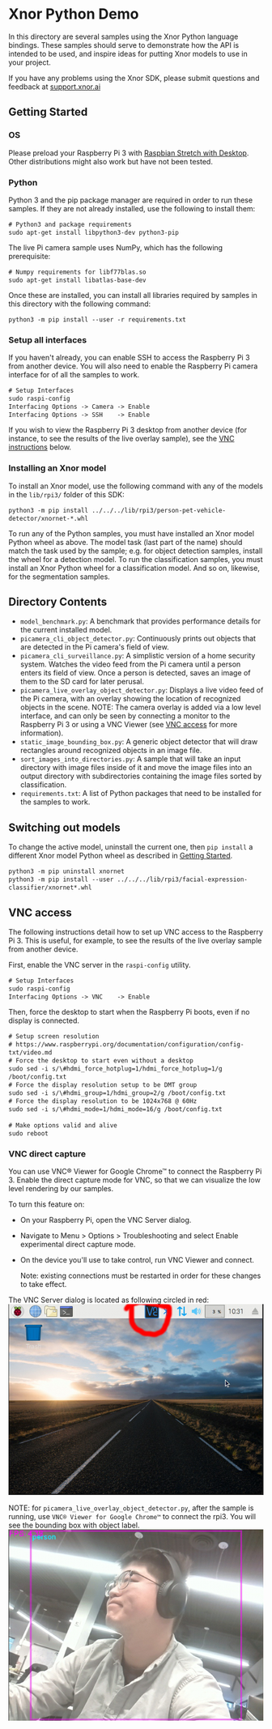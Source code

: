 # Xnor Python Demo

In this directory are several samples using the Xnor Python language bindings.
These samples should serve to demonstrate how the API is intended to be used,
and inspire ideas for putting Xnor models to use in your project.

If you have any problems using the Xnor SDK, please submit questions and
feedback at [support.xnor.ai](https://support.xnor.ai)

## Getting Started

### OS
Please preload your Raspberry Pi 3 with [Raspbian Stretch with
Desktop](https://downloads.raspberrypi.org/raspbian_latest).  Other
distributions might also work but have not been tested.

### Python

Python 3 and the pip package manager are required in order to run these samples.
If they are not already installed, use the following to install them:

    # Python3 and package requirements
    sudo apt-get install libpython3-dev python3-pip

The live Pi camera sample uses NumPy, which has the following prerequisite:

    # Numpy requirements for libf77blas.so
    sudo apt-get install libatlas-base-dev

Once these are installed, you can install all libraries required by samples in
this directory with the following command:

    python3 -m pip install --user -r requirements.txt

### Setup all interfaces

If you haven't already, you can enable SSH to access the Raspberry Pi 3 from
another device.  You will also need to enable the Raspberry Pi camera interface
for of all the samples to work.

    # Setup Interfaces
    sudo raspi-config
    Interfacing Options -> Camera -> Enable
    Interfacing Options -> SSH    -> Enable

If you wish to view the Raspberry Pi 3 desktop from another device (for
instance, to see the results of the live overlay sample), see the [VNC
instructions](#vnc-access) below.

### Installing an Xnor model

To install an Xnor model, use the following command with any of the models in
the `lib/rpi3/` folder of this SDK:

    python3 -m pip install ../../../lib/rpi3/person-pet-vehicle-detector/xnornet-*.whl

To run any of the Python samples, you must have installed an Xnor model Python
wheel as above. The model task (last part of the name) should match the task
used by the sample; e.g. for object detection samples, install the wheel for a
detection model.  To run the classification samples, you must install an Xnor
Python wheel for a classification model. And so on, likewise, for the
segmentation samples.

## Directory Contents

 - `model_benchmark.py`: A benchmark that provides performance details for the
   current installed model.
 - `picamera_cli_object_detector.py`: Continuously prints out objects that are
   detected in the Pi camera's field of view.
 - `picamera_cli_surveillance.py`: A simplistic version of a home security
   system. Watches the video feed from the Pi camera until a person enters its
   field of view. Once a person is detected, saves an image of them to the SD
   card for later perusal.
 - `picamera_live_overlay_object_detector.py`: Displays a live video feed of the
   Pi camera, with an overlay showing the location of recognized objects in the
   scene.
   NOTE: The camera overlay is added via a low level interface, and can only
   be seen by connecting a monitor to the Raspberry Pi 3 or using a VNC Viewer
   (see [VNC access](#vnc-access) for more information).
 - `static_image_bounding_box.py`: A generic object detector that will draw
   rectangles around recognized objects in an image file.
 - `sort_images_into_directories.py`: A sample that will take an input
   directory with image files inside of it and move the image files into an
   output directory with subdirectories containing the image files sorted by
   classification.
 - `requirements.txt`: A list of Python packages that need to be installed for
   the samples to work.

## Switching out models

To change the active model, uninstall the current one, then `pip install` a
different Xnor model Python wheel as described in [Getting
Started](#getting-started).

    python3 -m pip uninstall xnornet
    python3 -m pip install --user ../../../lib/rpi3/facial-expression-classifier/xnornet*.whl

## VNC access

The following instructions detail how to set up VNC access to the Raspberry
Pi 3. This is useful, for example, to see the results of the live overlay sample
from another device.

First, enable the VNC server in the `raspi-config` utility.

    # Setup Interfaces
    sudo raspi-config
    Interfacing Options -> VNC    -> Enable

Then, force the desktop to start when the Raspberry Pi boots, even if no display
is connected.

    # Setup screen resolution
    # https://www.raspberrypi.org/documentation/configuration/config-txt/video.md
    # Force the desktop to start even without a desktop
    sudo sed -i s/\#hdmi_force_hotplug=1/hdmi_force_hotplug=1/g /boot/config.txt
    # Force the display resolution setup to be DMT group
    sudo sed -i s/\#hdmi_group=1/hdmi_group=2/g /boot/config.txt
    # Force the display resolution to be 1024x768 @ 60Hz
    sudo sed -i s/\#hdmi_mode=1/hdmi_mode=16/g /boot/config.txt

    # Make options valid and alive
    sudo reboot

### VNC direct capture

You can use VNC® Viewer for Google Chrome™ to connect the Raspberry Pi 3. Enable
the direct capture mode for VNC, so that we can visualize the low level
rendering by our samples.

To turn this feature on:

- On your Raspberry Pi, open the VNC Server dialog.

- Navigate to Menu > Options > Troubleshooting and select Enable experimental
  direct capture mode.

- On the device you'll use to take control, run VNC Viewer and connect.

  Note: existing connections must be restarted in order for these changes to
  take effect.

The VNC Server dialog is located as following circled in red:
![VNC Server dialog](README.vnc_server_dialog.png)

NOTE: for `picamera_live_overlay_object_detector.py`, after the sample is
running, use `VNC® Viewer for Google Chrome™` to connect the rpi3. You will see
the bounding box with object label.
![Frank Sample](README.sample.png)
